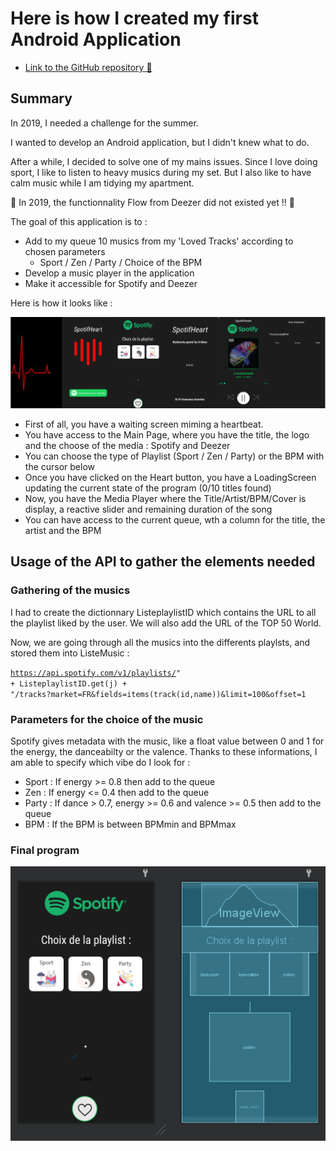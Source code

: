 # Here is how I created my first Android Application

- [Link to the GitHub repository 👋](https://github.com/wTrystan/deezHeart)

## Summary

In 2019, I needed a challenge for the summer.

I wanted to develop an Android application, but I didn't knew what to do.

After a while, I decided to solve one of my mains issues.
Since I love doing sport, I like to listen to heavy musics during my set. But I also like to have calm music while I am tidying my apartment.

👋 In 2019, the functionnality Flow from Deezer did not existed yet !! 👋

The goal of this application is to :
- Add to my queue 10 musics from my 'Loved Tracks' according to chosen parameters
	- Sport / Zen / Party / Choice of the BPM
- Develop a music player in the application
- Make it accessible for Spotify and Deezer

Here is how it looks like :

<img src=https://github.com/wTrystan/wtrystan.github.io/blob/a62cd88ad3f934e2df174920966f25d820f841c5/img_android/summary.png>

- First of all, you have a waiting screen miming a heartbeat.
- You have access to the Main Page, where you have the title, the logo and the choose of the media : Spotify and Deezer
- You can choose the type of Playlist (Sport / Zen / Party) or the BPM with the cursor below
- Once you have clicked on the Heart button, you have a LoadingScreen updating the current state of the program (0/10 titles found)
- Now, you have the Media Player where the Title/Artist/BPM/Cover is display, a reactive slider and remaining duration of the song
- You can have access to the current queue, wth a column for the title, the artist and the BPM


## Usage of the API to gather the elements needed

### Gathering of the musics

I had to create the dictionnary ListeplaylistID which contains the URL to all the playlist liked by the user.
We will also add the URL of the TOP 50 World.

Now, we are going through all the musics into the differents playlsts, and stored them into ListeMusic :

<code>https://api.spotify.com/v1/playlists/" + ListeplaylistID.get(j) + "/tracks?market=FR&fields=items(track(id,name))&limit=100&offset=1 </code>

### Parameters for the choice of the music
Spotify gives metadata with the music, like a float value between 0 and 1 for the energy, the danceabilty or the valence.
Thanks to these informations, I am able to specify which vibe do I look for :

- Sport : If energy >= 0.8 then add to the queue
- Zen : If energy <= 0.4 then add to the queue
- Party : If dance > 0.7, energy >= 0.6 and valence >= 0.5 then add to the queue
- BPM : If the BPM is between BPMmin and BPMmax

### Final program

<img src=https://github.com/wTrystan/wtrystan.github.io/blob/89c9803eee35cf3c008cf51586fee72888f2b5eb/img_android/spotify_Connect.PNG>



